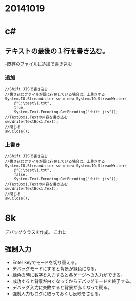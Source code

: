 # 20141019

# c#
## テキストの最後の１行を書き込む。
-[既存のファイルに追加で書き込む](http://dobon.net/vb/dotnet/file/writefile.html)


### 追加

```
//Shift JISで書き込む
//書き込むファイルが既に存在している場合は、上書きする
System.IO.StreamWriter sw = new System.IO.StreamWriter(
    @"C:\test\1.txt",
    true,
    System.Text.Encoding.GetEncoding("shift_jis"));
//TextBox1.Textの内容を書き込む
sw.Write(TextBox1.Text);
//閉じる
sw.Close();
```



### 上書き

```
//Shift JISで書き込む
//書き込むファイルが既に存在している場合は、上書きする
System.IO.StreamWriter sw = new System.IO.StreamWriter(
    @"C:\test\1.txt",
    false,
    System.Text.Encoding.GetEncoding("shift_jis"));
//TextBox1.Textの内容を書き込む
sw.Write(TextBox1.Text);
//閉じる
sw.Close();
```



# 8k
デバッグクラスを作成。
これに

## 強制入力
- Enter keyでモードを切り替える。
- デバッグモードにすると背景が緑色になる。
- 緑色の時に数字を入力すると各ゲージへの入力ができる。
- 成功すると背景が白くなってからデバッグモードを終了する。
- デバッグ入力に失敗すると背景が赤くなって戻る。
- 強制入力もログに取っておくし反映をさせる。






